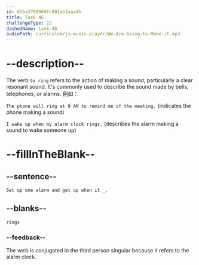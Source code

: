 ```yaml
---
id: 655a3789069fc902eb2aaa4b
title: Task 46
challengeType: 22
dashedName: task-46
audioPath: curriculum/js-music-player/We-Are-Going-to-Make-it.mp3
---
```


<!--
AUDIO REFERENCE: 
Set up one alarm and get up when it rings
-->

# --description--

The verb `to ring` refers to the action of making a sound, particularly a clear resonant sound. It's commonly used to describe the sound made by bells, telephones, or alarms. 例如：

`The phone will ring at 9 AM to remind me of the meeting.` (indicates the phone making a sound)

`I wake up when my alarm clock rings.` (describes the alarm making a sound to wake someone up)

# --fillInTheBlank--

## --sentence--

`Set up one alarm and get up when it _.`

## --blanks--

`rings`

### --feedback--

The verb is conjugated in the third person singular because it refers to the alarm clock.
